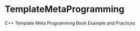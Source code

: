 TemplateMetaProgramming
=======================

C++ Template Meta Programming Book Example and Practices

